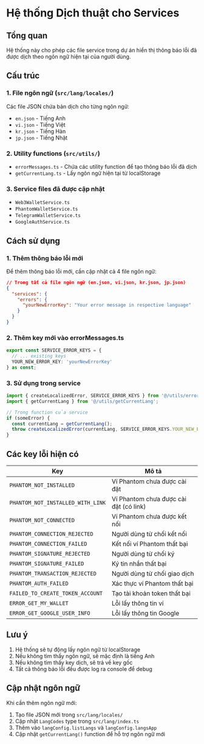 # Hệ thống Dịch thuật cho Services

## Tổng quan

Hệ thống này cho phép các file service trong dự án hiển thị thông báo lỗi đã được dịch theo ngôn ngữ hiện tại của người dùng.

## Cấu trúc

### 1. File ngôn ngữ (`src/lang/locales/`)

Các file JSON chứa bản dịch cho từng ngôn ngữ:
- `en.json` - Tiếng Anh
- `vi.json` - Tiếng Việt  
- `kr.json` - Tiếng Hàn
- `jp.json` - Tiếng Nhật

### 2. Utility functions (`src/utils/`)

- `errorMessages.ts` - Chứa các utility function để tạo thông báo lỗi đã dịch
- `getCurrentLang.ts` - Lấy ngôn ngữ hiện tại từ localStorage

### 3. Service files đã được cập nhật

- `Web3WalletService.ts`
- `PhantomWalletService.ts`
- `TelegramWalletService.ts`
- `GoogleAuthService.ts`

## Cách sử dụng

### 1. Thêm thông báo lỗi mới

Để thêm thông báo lỗi mới, cần cập nhật cả 4 file ngôn ngữ:

```json
// Trong tất cả file ngôn ngữ (en.json, vi.json, kr.json, jp.json)
{
  "services": {
    "errors": {
      "yourNewErrorKey": "Your error message in respective language"
    }
  }
}
```

### 2. Thêm key mới vào errorMessages.ts

```typescript
export const SERVICE_ERROR_KEYS = {
  // ... existing keys
  YOUR_NEW_ERROR_KEY: 'yourNewErrorKey'
} as const;
```

### 3. Sử dụng trong service

```typescript
import { createLocalizedError, SERVICE_ERROR_KEYS } from '@/utils/errorMessages';
import { getCurrentLang } from '@/utils/getCurrentLang';

// Trong function của service
if (someError) {
  const currentLang = getCurrentLang();
  throw createLocalizedError(currentLang, SERVICE_ERROR_KEYS.YOUR_NEW_ERROR_KEY);
}
```

## Các key lỗi hiện có

| Key | Mô tả |
|-----|-------|
| `PHANTOM_NOT_INSTALLED` | Ví Phantom chưa được cài đặt |
| `PHANTOM_NOT_INSTALLED_WITH_LINK` | Ví Phantom chưa được cài đặt (có link) |
| `PHANTOM_NOT_CONNECTED` | Ví Phantom chưa được kết nối |
| `PHANTOM_CONNECTION_REJECTED` | Người dùng từ chối kết nối |
| `PHANTOM_CONNECTION_FAILED` | Kết nối ví Phantom thất bại |
| `PHANTOM_SIGNATURE_REJECTED` | Người dùng từ chối ký |
| `PHANTOM_SIGNATURE_FAILED` | Ký tin nhắn thất bại |
| `PHANTOM_TRANSACTION_REJECTED` | Người dùng từ chối giao dịch |
| `PHANTOM_AUTH_FAILED` | Xác thực ví Phantom thất bại |
| `FAILED_TO_CREATE_TOKEN_ACCOUNT` | Tạo tài khoản token thất bại |
| `ERROR_GET_MY_WALLET` | Lỗi lấy thông tin ví |
| `ERROR_GET_GOOGLE_USER_INFO` | Lỗi lấy thông tin Google |

## Lưu ý

1. Hệ thống sẽ tự động lấy ngôn ngữ từ localStorage
2. Nếu không tìm thấy ngôn ngữ, sẽ mặc định là tiếng Anh
3. Nếu không tìm thấy key dịch, sẽ trả về key gốc
4. Tất cả thông báo lỗi đều được log ra console để debug

## Cập nhật ngôn ngữ

Khi cần thêm ngôn ngữ mới:

1. Tạo file JSON mới trong `src/lang/locales/`
2. Cập nhật `LangCodes` type trong `src/lang/index.ts`
3. Thêm vào `langConfig.listLangs` và `langConfig.langsApp`
4. Cập nhật `getCurrentLang()` function để hỗ trợ ngôn ngữ mới 